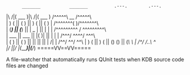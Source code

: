           _______           _______          .---.        .---.      
|\     /|(  ___  )|\     /|(  ___  )        /^^^^^\  __  /^^^^^\     
| )   ( || (   ) || )   ( || (   ) |       /^^^^^^^\(  )/^^^^^^^\    
| (___) || (___) || | _ | || |   | |      /^^^^^^^^^ \/ ^^^^^^^^^\   
|  ___  ||  ___  || |( )| || |   | |     /^^^/     \^^^^/     \^^^\  
| (   ) || (   ) || || || || | /\| |    /^^/        \^^/        \^^\ 
| )   ( || )   ( || () () || (_\ \ |   /^/          /..\          \^\
|/     \||/     \|(_______)|(___\/_)          =====VV==VV=====       

A file-watcher that automatically runs QUnit tests when KDB source code files are changed
